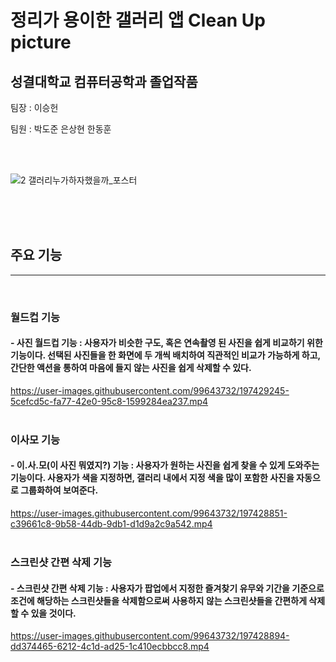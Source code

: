 <h1> 정리가 용이한 갤러리 앱 Clean Up picture </h1>

<h2>성결대학교 컴퓨터공학과 졸업작품</h2>
<p>팀장 : 이승헌</p>
<p>팀원 : 박도준 은상현 한동훈</p>
  <br>
  <br>

![2 갤러리누가하자했을까_포스터](https://user-images.githubusercontent.com/99643732/197427491-98bbeadd-43f9-4bbe-ab8a-bb07509d7160.jpg)

  <br><br><br>
  
  
## 주요 기능
<hr>
<br>
  
### 월드컵 기능
#### - 사진 월드컵 기능 : 사용자가 비슷한 구도, 혹은 연속촬영 된 사진을 쉽게 비교하기 위한 기능이다. 선택된 사진들을 한 화면에 두 개씩 배치하여 직관적인 비교가 가능하게 하고, 간단한 액션을 통하여 마음에 들지 않는 사진을 쉽게 삭제할 수 있다.

https://user-images.githubusercontent.com/99643732/197429245-5cefcd5c-fa77-42e0-95c8-1599284ea237.mp4
<br><br>
### 이사모 기능
#### - 이.사.모(이 사진 뭐였지?) 기능 : 사용자가 원하는 사진을 쉽게 찾을 수 있게 도와주는 기능이다. 사용자가 색을 지정하면, 갤러리 내에서 지정 색을 많이 포함한 사진을 자동으로 그룹화하여 보여준다. 
https://user-images.githubusercontent.com/99643732/197428851-c39661c8-9b58-44db-9db1-d1d9a2c9a542.mp4
<br><br>
### 스크린샷 간편 삭제 기능
#### - 스크린샷 간편 삭제 기능 : 사용자가 팝업에서 지정한 즐겨찾기 유무와 기간을 기준으로 조건에 해당하는 스크린샷들을 삭제함으로써 사용하지 않는 스크린샷들을 간편하게 삭제할 수 있을 것이다.
https://user-images.githubusercontent.com/99643732/197428894-dd374465-6212-4c1d-ad25-1c410ecbbcc8.mp4

